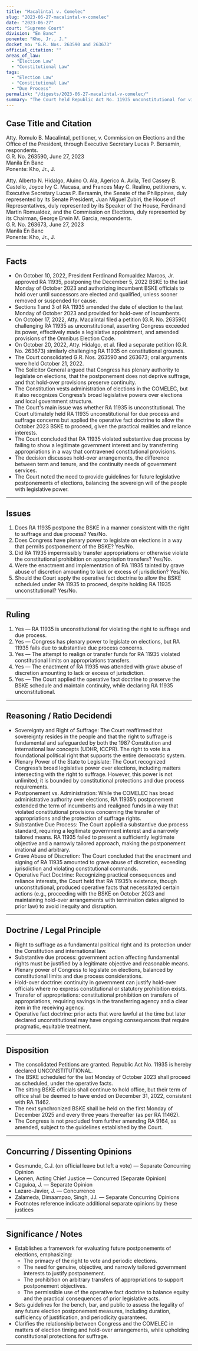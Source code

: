 ```yaml
---
title: "Macalintal v. Comelec"
slug: "2023-06-27-macalintal-v-comelec"
date: "2023-06-27"
court: "Supreme Court"
division: "En Banc"
ponente: "Kho, Jr., J."
docket_no: "G.R. Nos. 263590 and 263673"
official_citation: ""
areas_of_law:
  - "Election Law"
  - "Constitutional Law"
tags:
  - "Election Law"
  - "Constitutional Law"
  - "Due Process"
permalink: "/digests/2023-06-27-macalintal-v-comelec/"
summary: "The Court held Republic Act No. 11935 unconstitutional for violating the right to suffrage and due process, but allowed the October 2023 Barangay and Sangguniang Kabataan Elections to proceed under the operative fact doctrine; it laid out guidelines for future postponements."
---
```


## Case Title and Citation
Atty. Romulo B. Macalintal, petitioner, v. Commission on Elections and the Office of the President, through Executive Secretary Lucas P. Bersamin, respondents.  
G.R. No. 263590, June 27, 2023  
Manila En Banc  
Ponente: Kho, Jr., J.

Atty. Alberto N. Hidalgo, Aluino O. Ala, Agerico A. Avila, Ted Cassey B. Castello, Joyce Ivy C. Macasa, and Frances May C. Realino, petitioners, v. Executive Secretary Lucas P. Bersamin, the Senate of the Philippines, duly represented by its Senate President, Juan Miguel Zubiri, the House of Representatives, duly represented by its Speaker of the House, Ferdinand Martin Romualdez, and the Commission on Elections, duly represented by its Chairman, George Erwin M. Garcia, respondents.  
G.R. No. 263673, June 27, 2023  
Manila En Banc  
Ponente: Kho, Jr., J.

---

## Facts
- On October 10, 2022, President Ferdinand Romualdez Marcos, Jr. approved RA 11935, postponing the December 5, 2022 BSKE to the last Monday of October 2023 and authorizing incumbent BSKE officials to hold over until successors are elected and qualified, unless sooner removed or suspended for cause.
- Sections 1 and 3 of RA 11935 amended the date of election to the last Monday of October 2023 and provided for hold-over of incumbents.
- On October 17, 2022, Atty. Macalintal filed a petition (G.R. No. 263590) challenging RA 11935 as unconstitutional, asserting Congress exceeded its power, effectively made a legislative appointment, and amended provisions of the Omnibus Election Code.
- On October 20, 2022, Atty. Hidalgo, et al. filed a separate petition (G.R. No. 263673) similarly challenging RA 11935 on constitutional grounds.
- The Court consolidated G.R. Nos. 263590 and 263673; oral arguments were held October 21, 2022.
- The Solicitor General argued that Congress has plenary authority to legislate on elections, that the postponement does not deprive suffrage, and that hold-over provisions preserve continuity.
- The Constitution vests administration of elections in the COMELEC, but it also recognizes Congress’s broad legislative powers over elections and local government structure.
- The Court's main issue was whether RA 11935 is unconstitutional. The Court ultimately held RA 11935 unconstitutional for due process and suffrage concerns but applied the operative fact doctrine to allow the October 2023 BSKE to proceed, given the practical realities and reliance interests.
- The Court concluded that RA 11935 violated substantive due process by failing to show a legitimate government interest and by transferring appropriations in a way that contravened constitutional provisions.
- The decision discusses hold-over arrangements, the difference between term and tenure, and the continuity needs of government services.
- The Court noted the need to provide guidelines for future legislative postponements of elections, balancing the sovereign will of the people with legislative power.

---

## Issues
1. Does RA 11935 postpone the BSKE in a manner consistent with the right to suffrage and due process? Yes/No.
2. Does Congress have plenary power to legislate on elections in a way that permits postponement of the BSKE? Yes/No.
3. Did RA 11935 impermissibly transfer appropriations or otherwise violate the constitutional prohibition on appropriation transfers? Yes/No.
4. Were the enactment and implementation of RA 11935 tainted by grave abuse of discretion amounting to lack or excess of jurisdiction? Yes/No.
5. Should the Court apply the operative fact doctrine to allow the BSKE scheduled under RA 11935 to proceed, despite holding RA 11935 unconstitutional? Yes/No.

---

## Ruling
1. Yes — RA 11935 is unconstitutional for violating the right to suffrage and due process.
2. Yes — Congress has plenary power to legislate on elections, but RA 11935 fails due to substantive due process concerns.
3. Yes — The attempt to realign or transfer funds for RA 11935 violated constitutional limits on appropriations transfers.
4. Yes — The enactment of RA 11935 was attended with grave abuse of discretion amounting to lack or excess of jurisdiction.
5. Yes — The Court applied the operative fact doctrine to preserve the BSKE schedule and maintain continuity, while declaring RA 11935 unconstitutional.

---

## Reasoning / Ratio Decidendi
- Sovereignty and Right of Suffrage: The Court reaffirmed that sovereignty resides in the people and that the right to suffrage is fundamental and safeguarded by both the 1987 Constitution and international law concepts (UDHR, ICCPR). The right to vote is a foundational political right that supports the entire democratic system.
- Plenary Power of the State to Legislate: The Court recognized Congress’s broad legislative power over elections, including matters intersecting with the right to suffrage. However, this power is not unlimited; it is bounded by constitutional protections and due process requirements.
- Postponement vs. Administration: While the COMELEC has broad administrative authority over elections, RA 11935’s postponement extended the term of incumbents and realigned funds in a way that violated constitutional provisions concerning the transfer of appropriations and the protection of suffrage rights.
- Substantive Due Process: The Court applied a substantive due process standard, requiring a legitimate government interest and a narrowly tailored means. RA 11935 failed to present a sufficiently legitimate objective and a narrowly tailored approach, making the postponement irrational and arbitrary.
- Grave Abuse of Discretion: The Court concluded that the enactment and signing of RA 11935 amounted to grave abuse of discretion, exceeding jurisdiction and violating constitutional commands.
- Operative Fact Doctrine: Recognizing practical consequences and reliance interests, the Court held that RA 11935’s existence, though unconstitutional, produced operative facts that necessitated certain actions (e.g., proceeding with the BSKE on October 2023 and maintaining hold-over arrangements with termination dates aligned to prior law) to avoid inequity and disruption.

---

## Doctrine / Legal Principle
- Right to suffrage as a fundamental political right and its protection under the Constitution and international law.
- Substantive due process: government action affecting fundamental rights must be justified by a legitimate objective and reasonable means.
- Plenary power of Congress to legislate on elections, balanced by constitutional limits and due process considerations.
- Hold-over doctrine: continuity in government can justify hold-over officials where no express constitutional or statutory prohibition exists.
- Transfer of appropriations: constitutional prohibition on transfers of appropriations, requiring savings in the transferring agency and a clear item in the receiving agency.
- Operative fact doctrine: prior acts that were lawful at the time but later declared unconstitutional may have ongoing consequences that require pragmatic, equitable treatment.

---

## Disposition
- The consolidated Petitions are granted. Republic Act No. 11935 is hereby declared UNCONSTITUTIONAL.
- The BSKE scheduled for the last Monday of October 2023 shall proceed as scheduled, under the operative facts.
- The sitting BSKE officials shall continue to hold office, but their term of office shall be deemed to have ended on December 31, 2022, consistent with RA 11462.
- The next synchronized BSKE shall be held on the first Monday of December 2025 and every three years thereafter (as per RA 11462).
- The Congress is not precluded from further amending RA 9164, as amended, subject to the guidelines established by the Court.

---

## Concurring / Dissenting Opinions
- Gesmundo, C.J. (on official leave but left a vote) — Separate Concurring Opinion
- Leonen, Acting Chief Justice — Concurred (Separate Opinion)
- Caguioa, J. — Separate Opinion
- Lazaro-Javier, J. — Concurrence
- Zalameda, Dimaampao, Singh, JJ. — Separate Concurring Opinions
- Footnotes reference indicate additional separate opinions by these justices

---

## Significance / Notes
- Establishes a framework for evaluating future postponements of elections, emphasizing:
  - The primacy of the right to vote and periodic elections.
  - The need for genuine, objective, and narrowly tailored government interests to justify postponement.
  - The prohibition on arbitrary transfers of appropriations to support postponement objectives.
  - The permissible use of the operative fact doctrine to balance equity and the practical consequences of prior legislative acts.
- Sets guidelines for the bench, bar, and public to assess the legality of any future election postponement measures, including duration, sufficiency of justification, and periodicity guarantees.
- Clarifies the relationship between Congress and the COMELEC in matters of election timing and hold-over arrangements, while upholding constitutional protections for suffrage.

---